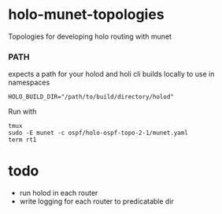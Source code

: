 # holo-munet-topologies
Topologies for developing holo routing with munet


### PATH
expects a path for your holod and holi cli builds locally to use in namespaces
```
HOLO_BUILD_DIR="/path/to/build/directory/holod"
```


Run with
```
tmux
sudo -E munet -c ospf/holo-ospf-topo-2-1/munet.yaml
term rt1
 ```

# todo
- run holod in each router
- write logging for each router to predicatable dir
